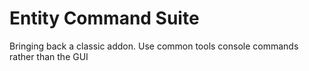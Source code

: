 # Entity Command Suite

Bringing back a classic addon. Use common tools console commands rather than the GUI
